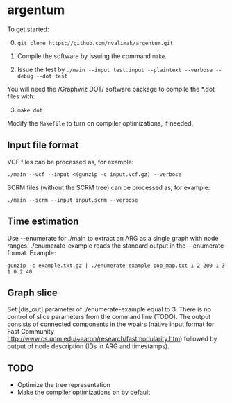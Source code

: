 argentum
====

To get started:

0) `git clone https://github.com/nvalimak/argentum.git`

1) Compile the software by issuing the command `make`.

2) Issue the test by `./main --input test.input --plaintext --verbose --debug --dot test`

You will need the /Graphwiz DOT/ software package to compile the *.dot files with:

3) `make dot`

Modify the `Makefile` to turn on compiler optimizations, if needed.

Input file format
---

VCF files can be processed as, for example:

    ./main --vcf --input <(gunzip -c input.vcf.gz) --verbose

SCRM files (without the SCRM tree) can be processed as, for example:

    ./main --scrm --input input.scrm --verbose

Time estimation
---
Use --enumerate for ./main to extract an ARG as a single graph with node ranges.
./enumerate-example reads the standard output in the --enumerate format. Example:

    gunzip -c example.txt.gz | ./enumerate-example pop_map.txt 1 2 200 1 3 1 0 2 40

Graph slice
---
Set [dis_out] parameter of ./enumerate-example equal to 3.
There is no control of slice parameters from the command line (TODO).
The output consists of connected components in the wpairs (native input format for Fast Community http://www.cs.unm.edu/~aaron/research/fastmodularity.htm) followed by output of node description (IDs in ARG and timestamps).

TODO
----

* Optimize the tree representation
* Make the compiler optimizations on by default
